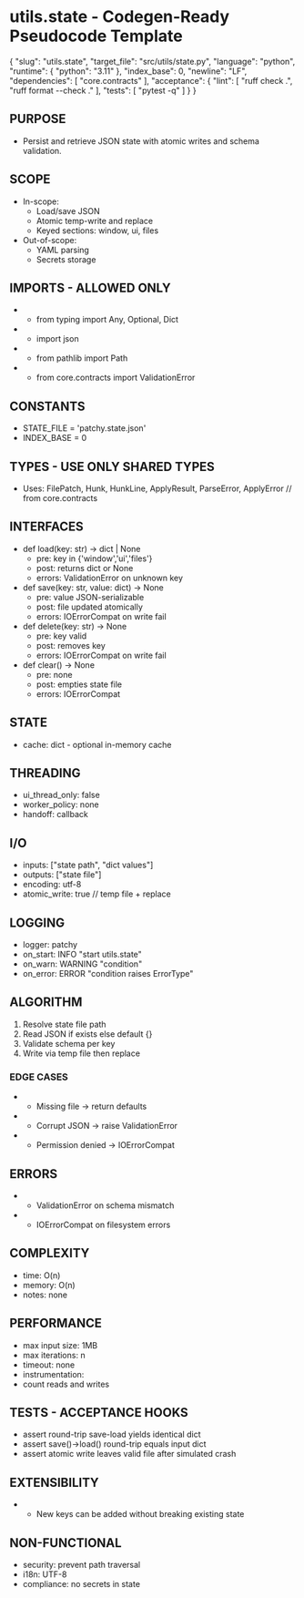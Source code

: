 # utils.state - Codegen-Ready Pseudocode Template
<!--
Purpose: A generic, reusable pseudocode spec that is strict enough for LLM codegen and CI enforcement.
Usage: Copy this file, replace bracketed placeholders, and keep comments that help future readers or tools.
Style: Deterministic, implementation-neutral, minimal ambiguity. Prefer lists and JSON blocks over prose.
-->

<META json>
{
  "slug": "utils.state",
  "target_file": "src/utils/state.py",
  "language": "python",
  "runtime": {
    "python": "3.11"
  },
  "index_base": 0,
  "newline": "LF",
  "dependencies": [
    "core.contracts"
  ],
  "acceptance": {
    "lint": [
      "ruff check .",
      "ruff format --check ."
    ],
    "tests": [
      "pytest -q"
    ]
  }
}
</META>

## PURPOSE
- Persist and retrieve JSON state with atomic writes and schema validation.

## SCOPE
- In-scope:
  - Load/save JSON
  - Atomic temp-write and replace
  - Keyed sections: window, ui, files
- Out-of-scope:
  - YAML parsing
  - Secrets storage

## IMPORTS - ALLOWED ONLY
<!-- Keep this list tight to avoid unreviewed dependencies creeping in. -->
- - from typing import Any, Optional, Dict
- - import json
- - from pathlib import Path
- - from core.contracts import ValidationError

## CONSTANTS
- STATE_FILE = 'patchy.state.json'
- INDEX_BASE = 0

## TYPES - USE ONLY SHARED TYPES
<!-- Reference canonical shared types. Do not redefine here. -->
- Uses: FilePatch, Hunk, HunkLine, ApplyResult, ParseError, ApplyError  // from core.contracts

## INTERFACES
- def load(key: str) -> dict | None
  - pre: key in {'window','ui','files'}
  - post: returns dict or None
  - errors: ValidationError on unknown key
- def save(key: str, value: dict) -> None
  - pre: value JSON-serializable
  - post: file updated atomically
  - errors: IOErrorCompat on write fail
- def delete(key: str) -> None
  - pre: key valid
  - post: removes key
  - errors: IOErrorCompat on write fail
- def clear() -> None
  - pre: none
  - post: empties state file
  - errors: IOErrorCompat


## STATE
- cache: dict - optional in-memory cache

## THREADING
- ui_thread_only: false
- worker_policy: none
- handoff: callback

## I/O
- inputs: ["state path", "dict values"]
- outputs: ["state file"]
- encoding: utf-8
- atomic_write: true  // temp file + replace

## LOGGING
- logger: patchy
- on_start: INFO "start utils.state"
- on_warn: WARNING "condition"
- on_error: ERROR "condition raises ErrorType"

## ALGORITHM
1) Resolve state file path
2) Read JSON if exists else default {}
3) Validate schema per key
4) Write via temp file then replace

### EDGE CASES
- - Missing file → return defaults
- - Corrupt JSON → raise ValidationError
- - Permission denied → IOErrorCompat

## ERRORS
- - ValidationError on schema mismatch
- - IOErrorCompat on filesystem errors

## COMPLEXITY
- time: O(n)
- memory: O(n)
- notes: none

## PERFORMANCE
- max input size: 1MB
- max iterations: n
- timeout: none
- instrumentation:
- count reads and writes

## TESTS - ACCEPTANCE HOOKS
- assert round-trip save-load yields identical dict
- assert save()->load() round-trip equals input dict
- assert atomic write leaves valid file after simulated crash

## EXTENSIBILITY
- - New keys can be added without breaking existing state

## NON-FUNCTIONAL
- security: prevent path traversal
- i18n: UTF-8
- compliance: no secrets in state